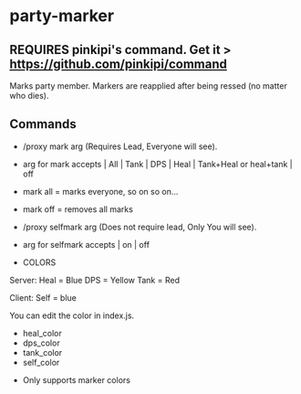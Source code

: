 # party-marker

## REQUIRES pinkipi's command. Get it > https://github.com/pinkipi/command

Marks party member. Markers are reapplied after being ressed (no matter who dies).

## Commands
* /proxy mark arg (Requires Lead, Everyone will see).
- arg for mark accepts | All
              | Tank
               | DPS
               | Heal
               | Tank+Heal or heal+tank
               | off 
* mark all = marks everyone, so on so on...
* mark off = removes all marks

* /proxy selfmark arg (Does not require lead, Only You will see).
* arg for selfmark accepts | on | off



- COLORS

Server:
Heal = Blue
DPS = Yellow
Tank = Red

Client:
Self = blue


You can edit the color in index.js.
* heal_color
* dps_color
* tank_color
* self_color
- Only supports marker colors 

